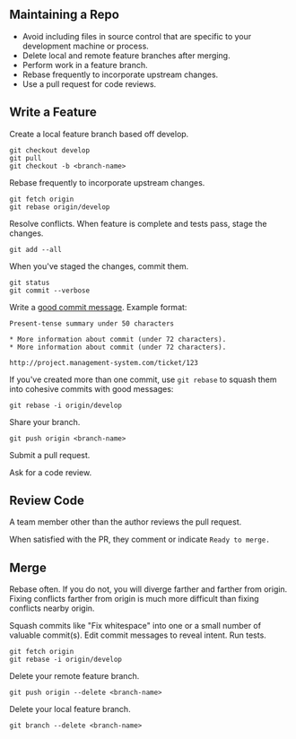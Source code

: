 Maintaining a Repo
---------------

* Avoid including files in source control that are specific to your
  development machine or process.
* Delete local and remote feature branches after merging.
* Perform work in a feature branch.
* Rebase frequently to incorporate upstream changes.
* Use a pull request for code reviews.

Write a Feature
---------------

Create a local feature branch based off develop.

    git checkout develop
    git pull
    git checkout -b <branch-name>

Rebase frequently to incorporate upstream changes.

    git fetch origin
    git rebase origin/develop

Resolve conflicts. When feature is complete and tests pass, stage the changes.

    git add --all

When you've staged the changes, commit them.

    git status
    git commit --verbose

Write a [good commit message]. Example format:

    Present-tense summary under 50 characters

    * More information about commit (under 72 characters).
    * More information about commit (under 72 characters).

    http://project.management-system.com/ticket/123

If you've created more than one commit, use `git rebase`
to squash them into cohesive commits with good messages:

    git rebase -i origin/develop

Share your branch.

    git push origin <branch-name>

Submit a pull request.

Ask for a code review.

[good commit message]: http://tbaggery.com/2008/04/19/a-note-about-git-commit-messages.html

Review Code
-----------

A team member other than the author reviews the pull request.


When satisfied with the PR, they comment or indicate `Ready to merge.`

Merge
-----

Rebase often. If you do not, you will diverge farther and farther from
origin. Fixing conflicts farther from origin is much more difficult
than fixing conflicts nearby origin.

Squash commits like "Fix whitespace" into one or a small number of
valuable commit(s). Edit commit messages to reveal intent. Run tests.

    git fetch origin
    git rebase -i origin/develop

Delete your remote feature branch.

    git push origin --delete <branch-name>

Delete your local feature branch.

    git branch --delete <branch-name>
